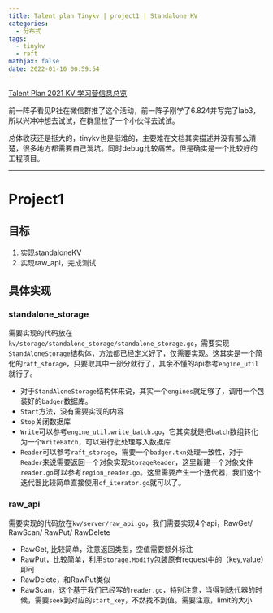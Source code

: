```yaml
---
title: Talent plan Tinykv | project1 | Standalone KV
categories:
  - 分布式
tags:
  - tinykv
  - raft
mathjax: false
date: 2022-01-10 00:59:54
---
```



[Talent Plan 2021 KV 学习营信息总览](https://asktug.com/t/topic/242996)

前一阵子看见P社在微信群推了这个活动，前一阵子刚学了6.824并写完了lab3，所以兴冲冲想去试试，在群里拉了一个小伙伴去试试。


总体收获还是挺大的，tinykv也是挺难的，主要难在文档其实描述并没有那么清楚，很多地方都需要自己淌坑。同时debug比较痛苦。但是确实是一个比较好的工程项目。

---

# Project1

## 目标

1. 实现standaloneKV
2. 实现raw_api，完成测试

## 具体实现

### standalone_storage
需要实现的代码放在`kv/storage/standalone_storage/standalone_storage.go`，需要实现`StandAloneStorage`结构体，方法都已经定义好了，仅需要实现。这其实是一个简化的`raft_storage`，只要取其中一部分就行了，其余不懂的api参考`engine_util`就行了。

- 对于`StandAloneStorage`结构体来说，其实一个`engines`就足够了，调用一个包装好的`badger`数据库。
- `Start`方法，没有需要实现的内容
- `Stop`关闭数据库
- `Write`可以参考`engine_util.write_batch.go`，它其实就是把`batch`数组转化为一个`WriteBatch`，可以进行批处理写入数据库
- `Reader`可以参考`raft_storage`，需要一个`badger.txn`处理一致性，对于`Reader`来说需要返回一个对象实现`StorageReader`，这里新建一个对象文件`reader.go`可以参考`region_reader.go`。这里需要产生一个迭代器，我们这个迭代器比较简单直接使用`cf_iterator.go`就可以了。

### raw_api
需要实现的代码放在`kv/server/raw_api.go`，我们需要实现4个api，RawGet/ RawScan/ RawPut/ RawDelete
- RawGet, 比较简单，注意返回类型，空值需要额外标注
- RawPut，比较简单，利用`Storage.Modify`包装原有request中的（key,value）即可
- RawDelete，和RawPut类似
- RawScan，这个基于我们已经写的`reader.go`，特别注意，当得到迭代器的时候，需要`seek`到对应的`start_key`，不然找不到值。需要注意，limit的大小

